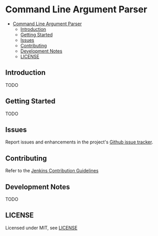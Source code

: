 # Command Line Argument Parser

- [Command Line Argument Parser](#command-line-argument-parser)
  - [Introduction](#introduction)
  - [Getting Started](#getting-started)
  - [Issues](#issues)
  - [Contributing](#contributing)
  - [Development Notes](#development-notes)
  - [LICENSE](#license)

## Introduction

TODO

## Getting Started

TODO

## Issues

Report issues and enhancements in the project's [Github issue tracker](https://github.com/spmeesseman/arg-parse/issues).

## Contributing

Refer to the [Jenkins Contribution Guidelines](https://github.com/spmeesseman/.github/blob/master/CONTRIBUTING.md)

## Development Notes

TODO

## LICENSE

Licensed under MIT, see [LICENSE](LICENSE.md)
